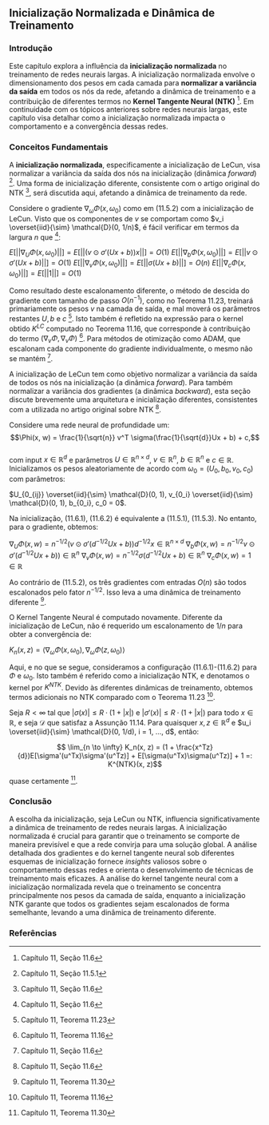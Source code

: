 ## Inicialização Normalizada e Dinâmica de Treinamento
### Introdução
Este capítulo explora a influência da **inicialização normalizada** no treinamento de redes neurais largas. A inicialização normalizada envolve o dimensionamento dos pesos em cada camada para **normalizar a variância da saída** em todos os nós da rede, afetando a dinâmica de treinamento e a contribuição de diferentes termos no **Kernel Tangente Neural (NTK)** [^161]. Em continuidade com os tópicos anteriores sobre redes neurais largas, este capítulo visa detalhar como a inicialização normalizada impacta o comportamento e a convergência dessas redes.

### Conceitos Fundamentais
A **inicialização normalizada**, especificamente a inicialização de LeCun, visa normalizar a variância da saída dos nós na inicialização (dinâmica *forward*) [^150]. Uma forma de inicialização diferente, consistente com o artigo original do NTK [^161], será discutida aqui, afetando a dinâmica de treinamento da rede.

Considere o gradiente $\nabla_\omega \Phi(x, \omega_0)$ como em (11.5.2) com a inicialização de LeCun. Visto que os componentes de $v$ se comportam como $v_i \overset{iid}{\sim} \mathcal{D}(0, 1/n)$, é fácil verificar em termos da largura $n$ que [^161]:

$E[||\nabla_U \Phi(x, \omega_0)||] = E[||(v \odot \sigma'(Ux + b))x||] = O(1)$
$E[||\nabla_b \Phi(x, \omega_0)||] = E[||v \odot \sigma'(Ux + b)||] = O(1)$
$E[||\nabla_v \Phi(x, \omega_0)||] = E[||\sigma(Ux + b)||] = O(n)$
$E[||\nabla_c \Phi(x, \omega_0)||] = E[||1||] = O(1)$

Como resultado deste escalonamento diferente, o método de descida do gradiente com tamanho de passo $O(n^{-1})$, como no Teorema 11.23, treinará primariamente os pesos $v$ na camada de saída, e mal moverá os parâmetros restantes $U, b$ e $c$ [^148]. Isto também é refletido na expressão para o kernel obtido $K^{LC}$ computado no Teorema 11.16, que corresponde à contribuição do termo $(\nabla_v \Phi, \nabla_v \Phi)$ [^151]. Para métodos de otimização como ADAM, que escalonam cada componente do gradiente individualmente, o mesmo não se mantém [^161].

A inicialização de LeCun tem como objetivo normalizar a variância da saída de todos os nós na inicialização (a dinâmica *forward*). Para também normalizar a variância dos gradientes (a dinâmica *backward*), esta seção discute brevemente uma arquitetura e inicialização diferentes, consistentes com a utilizada no artigo original sobre NTK [^161].

Considere uma rede neural de profundidade um:
$$\Phi(x, w) = \frac{1}{\sqrt{n}} v^T \sigma(\frac{1}{\sqrt{d}}Ux + b) + c,$$\
com input $x \in \mathbb{R}^d$ e parâmetros $U \in \mathbb{R}^{n \times d}$, $v \in \mathbb{R}^n$, $b \in \mathbb{R}^n$ e $c \in \mathbb{R}$. Inicializamos os pesos aleatoriamente de acordo com $\omega_0 = (U_0, b_0, v_0, c_0)$ com parâmetros:

$U_{0_{ij}} \overset{iid}{\sim} \mathcal{D}(0, 1), v_{0_i} \overset{iid}{\sim} \mathcal{D}(0, 1), b_{0_i}, c_0 = 0$.

Na inicialização, (11.6.1), (11.6.2) é equivalente a (11.5.1), (11.5.3). No entanto, para o gradiente, obtemos:

$\nabla_U \Phi(x, w) = n^{-1/2}(v \odot \sigma'(d^{-1/2}Ux + b))d^{-1/2}x \in \mathbb{R}^{n \times d}$
$\nabla_b \Phi(x, w) = n^{-1/2} v \odot \sigma'(d^{-1/2}Ux + b)) \in \mathbb{R}^n$
$\nabla_v \Phi(x, w) = n^{-1/2} \sigma(d^{-1/2}Ux + b) \in \mathbb{R}^n$
$\nabla_c \Phi(x, w) = 1 \in \mathbb{R}$

Ao contrário de (11.5.2), os três gradientes com entradas $O(n)$ são todos escalonados pelo fator $n^{-1/2}$. Isso leva a uma dinâmica de treinamento diferente [^162].

O Kernel Tangente Neural é computado novamente. Diferente da inicialização de LeCun, não é requerido um escalonamento de $1/n$ para obter a convergência de:

$K_n(x, z) = \langle \nabla_\omega \Phi(x, \omega_0), \nabla_\omega \Phi(z, \omega_0) \rangle$

Aqui, e no que se segue, consideramos a configuração (11.6.1)-(11.6.2) para $\Phi$ e $\omega_0$. Isto também é referido como a inicialização NTK, e denotamos o kernel por $K^{NTK}$. Devido às diferentes dinâmicas de treinamento, obtemos termos adicionais no NTK comparado com o Teorema 11.23 [^151].

Seja $R < \infty$ tal que $|\sigma(x)| \leq R \cdot (1 + |x|)$ e $|\sigma'(x)| \leq R \cdot (1 + |x|)$ para todo $x \in \mathbb{R}$, e seja $\mathcal{D}$ que satisfaz a Assunção 11.14. Para quaisquer $x, z \in \mathbb{R}^d$ e $u_i \overset{iid}{\sim} \mathcal{D}(0, 1/d), i = 1, ..., d$, então:

$$ \lim_{n \to \infty} K_n(x, z) = (1 + \frac{x^Tz}{d})E[\sigma'(u^Tx)\sigma'(u^Tz)] + E[\sigma(u^Tx)\sigma(u^Tz)] + 1 =: K^{NTK}(x, z)$$

quase certamente [^162].

### Conclusão
A escolha da inicialização, seja LeCun ou NTK, influencia significativamente a dinâmica de treinamento de redes neurais largas. A inicialização normalizada é crucial para garantir que o treinamento se comporte de maneira previsível e que a rede convirja para uma solução global. A análise detalhada dos gradientes e do kernel tangente neural sob diferentes esquemas de inicialização fornece *insights* valiosos sobre o comportamento dessas redes e orienta o desenvolvimento de técnicas de treinamento mais eficazes. A análise do kernel tangente neural com a inicialização normalizada revela que o treinamento se concentra principalmente nos pesos da camada de saída, enquanto a inicialização NTK garante que todos os gradientes sejam escalonados de forma semelhante, levando a uma dinâmica de treinamento diferente.

### Referências
[^150]: Capítulo 11, Seção 11.5.1
[^161]: Capítulo 11, Seção 11.6
[^148]: Capítulo 11, Teorema 11.23
[^151]: Capítulo 11, Teorema 11.16
[^162]: Capítulo 11, Teorema 11.30
<!-- END -->